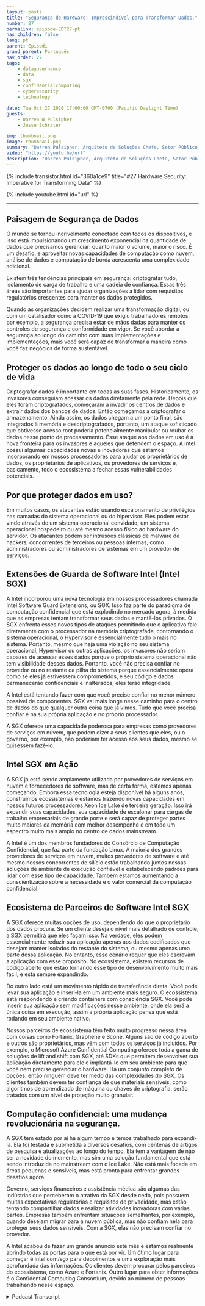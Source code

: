 ```yaml
---
layout: posts
title: "Segurança de Hardware: Imprescindível para Transformar Dados."
number: 27
permalink: episode-EDT27-pt
has_children: false
lang: pt
parent: Episodi
grand_parent: Português
nav_order: 27
tags:
    - datagovernance
    - data
    - sgx
    - confidentialcomputing
    - cybersecurity
    - technology

date: Tue Oct 27 2020 17:00:00 GMT-0700 (Pacific Daylight Time)
guests:
    - Darren W Pulsipher
    - Jesse Schrater

img: thumbnail.png
image: thumbnail.png
summary: "Darren Pulsipher, Arquiteto de Soluções Chefe, Setor Público, da Intel, e Jesse Schrater, Gerente de Segurança, Grupo de Plataformas de Dados, da Intel, discutem o cenário atual de segurança e como o SGX da Intel e o ecossistema de parcerias oferecem uma solução testada e oportuna para dados em uso e outras preocupações de segurança."
video: "https://youtu.be/url"
description: "Darren Pulsipher, Arquiteto de Soluções Chefe, Setor Público, da Intel, e Jesse Schrater, Gerente de Segurança, Grupo de Plataformas de Dados, da Intel, discutem o cenário atual de segurança e como o SGX da Intel e o ecossistema de parcerias oferecem uma solução testada e oportuna para dados em uso e outras preocupações de segurança."
---
```


<div>
{% include transistor.html id="360a1ce9" title="#27 Hardware Security: Imperative for Transforming Data" %}

{% include youtube.html id="url" %}
</div>

---

## Paisagem de Segurança de Dados

O mundo se tornou incrivelmente conectado com todos os dispositivos, e isso está impulsionando um crescimento exponencial na quantidade de dados que precisamos gerenciar: quanto maior o volume, maior o risco. É um desafio, e aproveitar novas capacidades de computação como nuvem, análise de dados e computação de borda acrescenta uma complexidade adicional.

Existem três tendências principais em segurança: criptografar tudo, isolamento de carga de trabalho e uma cadeia de confiança. Essas três áreas são importantes para ajudar organizações a lidar com requisitos regulatórios crescentes para manter os dados protegidos.

Quando as organizações decidem realizar uma transformação digital, ou com um catalisador como a COVID-19 que exigiu trabalhadores remotos, por exemplo, a segurança precisa estar de mãos dadas para manter os controles de segurança e conformidade em vigor. Se você abordar a segurança ao longo do caminho com suas implementações e implementações, mais você será capaz de transformar a maneira como você faz negócios de forma sustentável.

## Proteger os dados ao longo de todo o seu ciclo de vida

Criptografar dados é importante em todas as suas fases. Historicamente, os invasores conseguiam acessar os dados diretamente pela rede. Depois que eles foram criptografados, começaram a invadir os centros de dados e extrair dados dos bancos de dados. Então começamos a criptografar o armazenamento. Ainda assim, os dados chegam a um ponto final, são integrados à memória e descriptografados, portanto, um ataque sofisticado que obtivesse acesso root poderia potencialmente manipular ou roubar os dados nesse ponto de processamento. Esse ataque aos dados em uso é a nova fronteira para os invasores e aqueles que defendem o espaço. A Intel possui algumas capacidades novas e inovadoras que estamos incorporando em nossos processadores para ajudar os proprietários de dados, os proprietários de aplicativos, os provedores de serviços e, basicamente, todo o ecossistema a fechar essas vulnerabilidades potenciais.

## Por que proteger dados em uso?

Em muitos casos, os atacantes estão usando escalonamento de privilégios nas camadas do sistema operacional ou do hipervisor. Eles podem estar vindo através de um sistema operacional convidado, um sistema operacional hospedeiro ou até mesmo acesso físico ao hardware do servidor. Os atacantes podem ser intrusões clássicas de malware de hackers, concorrentes de terceiros ou pessoas internas, como administradores ou administradores de sistemas em um provedor de serviços.

## Extensões de Guarda de Software Intel (Intel SGX)

A Intel incorporou uma nova tecnologia em nossos processadores chamada Intel Software Guard Extensions, ou SGX. Isso faz parte do paradigma de computação confidencial que está explodindo no mercado agora, à medida que as empresas tentam transformar seus dados e mantê-los privados. O SGX enfrenta esses novos tipos de ataques permitindo que o aplicativo fale diretamente com o processador na memória criptografada, contornando o sistema operacional, o Hypervisor e essencialmente tudo o mais no sistema. Portanto, mesmo que haja uma violação no seu sistema operacional, Hypervisor ou outras aplicações, os invasores não seriam capazes de acessar esses dados porque o próprio sistema operacional não tem visibilidade desses dados. Portanto, você não precisa confiar no provedor ou no restante da pilha do sistema porque essencialmente opera como se eles já estivessem comprometidos, e seu código e dados permanecerão confidenciais e inalterados; eles terão integridade.

A Intel está tentando fazer com que você precise confiar no menor número possível de componentes. SGX vai mais longe nesse caminho para o centro de dados do que qualquer outra coisa que já vimos. Tudo que você precisa confiar é na sua própria aplicação e no próprio processador.

A SGX oferece uma capacidade poderosa para empresas como provedores de serviços em nuvem, que podem dizer a seus clientes que eles, ou o governo, por exemplo, não poderiam ter acesso aos seus dados, mesmo se quisessem fazê-lo.

## Intel SGX em Ação

A SGX já está sendo amplamente utilizada por provedores de serviços em nuvem e fornecedores de software, mas de certa forma, estamos apenas começando. Embora essa tecnologia esteja disponível há alguns anos, construímos ecossistemas e estamos trazendo novas capacidades em nossos futuros processadores Xeon Ice Lake de terceira geração. Isso irá expandir suas capacidades, sua capacidade de escalonar para cargas de trabalho empresariais de grande porte e será capaz de proteger partes muito maiores da memória com melhor desempenho e em todo um espectro muito mais amplo no centro de dados mainstream.

A Intel é um dos membros fundadores do Consórcio de Computação Confidencial, que faz parte da fundação Linux. A maioria dos grandes provedores de serviços em nuvem, muitos provedores de software e até mesmo nossos concorrentes de silício estão trabalhando juntos nessas soluções de ambiente de execução confiável e estabelecendo padrões para lidar com esse tipo de capacidade. Também estamos aumentando a conscientização sobre a necessidade e o valor comercial da computação confidencial.

## Ecosistema de Parceiros de Software Intel SGX

A SGX oferece muitas opções de uso, dependendo do que o proprietário dos dados procura. Se um cliente deseja o nível mais detalhado de controle, a SGX permitirá que eles façam isso. Na verdade, eles podem essencialmente reduzir sua aplicação apenas aos dados codificados que desejam manter isolados do restante do sistema, ou mesmo apenas uma parte dessa aplicação. No entanto, esse cenário requer que eles escrevam a aplicação com esse propósito. No ecossistema, existem recursos de código aberto que estão tornando esse tipo de desenvolvimento muito mais fácil, e está sempre expandindo.

Do outro lado está um movimento rápido de transferência direta. Você pode levar sua aplicação e inseri-la em um ambiente mais seguro. O ecossistema está respondendo e criando containers com consciência SGX. Você pode inserir sua aplicação sem modificações nesse ambiente, onde ela será a única coisa em execução, assim a própria aplicação pensa que está rodando em seu ambiente nativo.

Nossos parceiros de ecossistema têm feito muito progresso nessa área com coisas como Fortanix, Graphene e Scone. Alguns são de código aberto e outros são proprietários, mas vêm com todos os serviços já incluídos. Por exemplo, o Microsoft Azure Confidential Computing oferece toda a gama de soluções de lift and shift com SGX, até SDKs que permitem desenvolver sua aplicação diretamente para ele e implantá-lo em seu ambiente para que você nem precise gerenciar o hardware. Há um conjunto completo de opções, então ninguém deve ter medo das complexidades do SGX. Os clientes também devem ter confiança de que materiais sensíveis, como algoritmos de aprendizado de máquina ou chaves de criptografia, serão tratados com um nível de proteção muito granular.

## Computação confidencial: uma mudança revolucionária na segurança.

A SGX tem estado por aí há algum tempo e temos trabalhado para expandi-la. Ela foi testada e submetida a diversos desafios, com centenas de artigos de pesquisa e atualizações ao longo do tempo. Ela tem a vantagem de não ser a novidade do momento, mas sim uma solução fundamental que está sendo introduzida no mainstream com o Ice Lake. Não está mais focada em áreas pequenas e sensíveis, mas está pronta para enfrentar grandes desafios agora.

Governo, serviços financeiros e assistência médica são algumas das indústrias que perceberam o atrativo da SGX desde cedo, pois possuem muitas expectativas regulatórias e requisitos de privacidade, mas estão tentando compartilhar dados e realizar atividades inovadoras com várias partes. Empresas também enfrentam situações semelhantes, por exemplo, quando desejam migrar para a nuvem pública, mas não confiam nela para proteger seus dados sensíveis. Com a SGX, elas não precisam confiar no provedor.

A Intel acabou de fazer um grande anúncio este mês e estamos realmente abrindo todas as portas para o que está por vir. Um ótimo lugar para começar é intel.com/sgx para depoimentos e uma exploração mais aprofundada das informações. Os clientes devem procurar pelos parceiros do ecossistema, como Azure e Fortanix. Outro lugar para obter informações é o Confidential Computing Consortium, devido ao número de pessoas trabalhando nesse espaço.



<details>
<summary> Podcast Transcript </summary>

<p></p>

</details>
